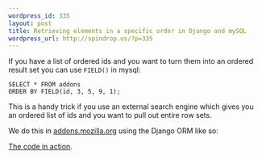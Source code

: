 ```yaml
--- 
wordpress_id: 335
layout: post
title: Retrieving elements in a specific order in Django and mySQL
wordpress_url: http://spindrop.us/?p=335
---
```

[z]: http://github.com/jbalogh/zamboni

If you have a list of ordered ids and you want to turn them into an ordered result set you can use `FIELD()` in mysql:

	SELECT * FROM addons
	ORDER BY FIELD(id, 3, 5, 9, 1);
	
This is a handy trick if you use an external search engine which gives you an ordered list of ids and you want to pull out entire row sets.

We do this in [addons.mozilla.org][z] using the Django ORM like so:

<script src="http://gist.github.com/301162.js"></script>

[The code in action](http://github.com/jbalogh/zamboni/commit/a0166108e8a62f386b4310cab0ceb3502575d520#L1R219).
